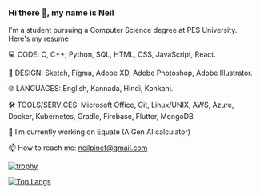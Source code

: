 ### Hi there 👋, my name is Neil
I'm a student pursuing a Computer Science degree at PES University. Here's my [resume](https://github.com/Hystyic/Hystyic/blob/main/Neil_Fernanades.pdf)

💻 CODE: C, C++, Python, SQL, HTML, CSS, JavaScript, React.

🌸 DESIGN: Sketch, Figma, Adobe XD, Adobe Photoshop, Adobe Illustrator.

🌐 LANGUAGES: English, Kannada, Hindi, Konkani.

🛠️ TOOLS/SERVICES: Microsoft Office, Git, Linux/UNIX, AWS, Azure, Docker, Kubernetes, Gradle, Firebase, Flutter, MongoDB

🔭 I’m currently working on Equate (A Gen AI calculator)  

📫 How to reach me: neilpinef@gmail.com 


[![trophy](https://github-profile-trophy.vercel.app/?username=Hystyic)](https://github.com/ryo-ma/github-profile-trophy)

[![Top Langs](https://github-readme-stats.vercel.app/api/top-langs/?username=Hystyic)](https://github.com/anuraghazra/github-readme-stats)

